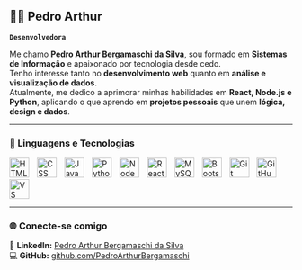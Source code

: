 ## 👨‍💻 Pedro Arthur

**`Desenvolvedora`**

Me chamo **Pedro Arthur Bergamaschi da Silva**, sou formado em **Sistemas de Informação** e apaixonado por tecnologia desde cedo.  
Tenho interesse tanto no **desenvolvimento web** quanto em **análise e visualização de dados**.  
Atualmente, me dedico a aprimorar minhas habilidades em **React, Node.js e Python**, aplicando o que aprendo em **projetos pessoais** que unem **lógica, design e dados**.

---

### 🚀 Linguagens e Tecnologias

<p align="left">
  <img alt="HTML" title="HTML" width="35px" style="padding-right:10px;" src="https://cdn.jsdelivr.net/gh/devicons/devicon/icons/html5/html5-original.svg"/>
  <img alt="CSS" title="CSS" width="35px" style="padding-right:10px;" src="https://cdn.jsdelivr.net/gh/devicons/devicon/icons/css3/css3-original.svg"/>
  <img alt="JavaScript" title="JavaScript" width="35px" style="padding-right:10px;" src="https://cdn.jsdelivr.net/gh/devicons/devicon/icons/javascript/javascript-original.svg"/>
  <img alt="Python" title="Python" width="35px" style="padding-right:10px;" src="https://cdn.jsdelivr.net/gh/devicons/devicon/icons/python/python-original.svg"/>
  <img alt="NodeJS" title="NodeJS" width="35px" style="padding-right:10px;" src="https://cdn.jsdelivr.net/gh/devicons/devicon/icons/nodejs/nodejs-original.svg"/>
  <img alt="React" title="React" width="35px" style="padding-right:10px;" src="https://cdn.jsdelivr.net/gh/devicons/devicon/icons/react/react-original.svg"/>
  <img alt="MySQL" title="MySQL" width="35px" style="padding-right:10px;" src="https://cdn.jsdelivr.net/gh/devicons/devicon/icons/mysql/mysql-original.svg"/>
  <img alt="Bootstrap" title="Bootstrap" width="35px" style="padding-right:10px;" src="https://cdn.jsdelivr.net/gh/devicons/devicon/icons/bootstrap/bootstrap-original.svg"/>
  <img alt="Git" title="Git" width="35px" style="padding-right:10px;" src="https://cdn.jsdelivr.net/gh/devicons/devicon/icons/git/git-original.svg"/>
  <img alt="GitHub" title="GitHub" width="35px" style="padding-right:10px;" src="https://cdn.jsdelivr.net/gh/devicons/devicon/icons/github/github-original.svg"/>
  <img alt="VS Code" title="VS Code" width="35px" style="padding-right:10px;" src="https://cdn.jsdelivr.net/gh/devicons/devicon/icons/vscode/vscode-original.svg"/>
</p>

---

### 🌐 Conecte-se comigo

📎 **LinkedIn:** [Pedro Arthur Bergamaschi da Silva](https://www.linkedin.com/in/pedroarthurbds)  
💻 **GitHub:** [github.com/PedroArthurBergamaschi](https://github.com/PedroArthurBergamaschi)


